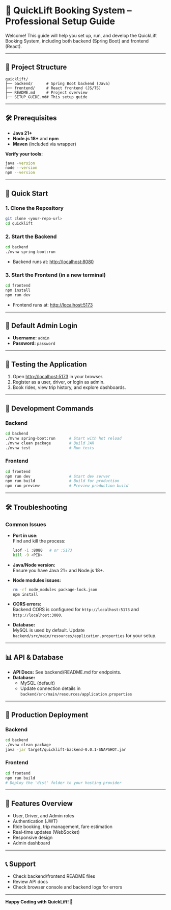 # 🚖 QuickLift Booking System – Professional Setup Guide

Welcome! This guide will help you set up, run, and develop the QuickLift Booking System, including both backend (Spring Boot) and frontend (React).

---

## 📁 Project Structure

```
quicklift/
├── backend/      # Spring Boot backend (Java)
├── frontend/     # React frontend (JS/TS)
├── README.md     # Project overview
├── SETUP_GUIDE.md# This setup guide
```

---

## 🛠️ Prerequisites

- **Java 21+**
- **Node.js 18+** and **npm**
- **Maven** (included via wrapper)

**Verify your tools:**
```bash
java -version
node --version
npm --version
```

---

## 🚀 Quick Start

### 1. Clone the Repository
```bash
git clone <your-repo-url>
cd quicklift
```

### 2. Start the Backend
```bash
cd backend
./mvnw spring-boot:run
```
- Backend runs at: [http://localhost:8080](http://localhost:8080)

### 3. Start the Frontend (in a new terminal)
```bash
cd frontend
npm install
npm run dev
```
- Frontend runs at: [http://localhost:5173](http://localhost:5173)

---

## 👤 Default Admin Login

- **Username:** `admin`
- **Password:** `password`

---

## 🧪 Testing the Application

1. Open [http://localhost:5173](http://localhost:5173) in your browser.
2. Register as a user, driver, or login as admin.
3. Book rides, view trip history, and explore dashboards.

---

## 🔧 Development Commands

### Backend
```bash
cd backend
./mvnw spring-boot:run      # Start with hot reload
./mvnw clean package        # Build JAR
./mvnw test                 # Run tests
```

### Frontend
```bash
cd frontend
npm run dev                 # Start dev server
npm run build               # Build for production
npm run preview             # Preview production build
```

---

## 🛠️ Troubleshooting

### Common Issues

- **Port in use:**  
  Find and kill the process:
  ```bash
  lsof -i :8080   # or :5173
  kill -9 <PID>
  ```

- **Java/Node version:**  
  Ensure you have Java 21+ and Node.js 18+.

- **Node modules issues:**  
  ```bash
  rm -rf node_modules package-lock.json
  npm install
  ```

- **CORS errors:**  
  Backend CORS is configured for `http://localhost:5173` and `http://localhost:3000`.

- **Database:**  
  MySQL is used by default. Update `backend/src/main/resources/application.properties` for your setup.

---

## 📊 API & Database

- **API Docs:** See backend/README.md for endpoints.
- **Database:**
  - MySQL (default)
  - Update connection details in `backend/src/main/resources/application.properties`

---

## 🚀 Production Deployment

### Backend
```bash
cd backend
./mvnw clean package
java -jar target/quicklift-backend-0.0.1-SNAPSHOT.jar
```

### Frontend
```bash
cd frontend
npm run build
# Deploy the 'dist' folder to your hosting provider
```

---

## 📱 Features Overview

- User, Driver, and Admin roles
- Authentication (JWT)
- Ride booking, trip management, fare estimation
- Real-time updates (WebSocket)
- Responsive design
- Admin dashboard

---

## 📞 Support

- Check backend/frontend README files
- Review API docs
- Check browser console and backend logs for errors

---

**Happy Coding with QuickLift! 🚀** 